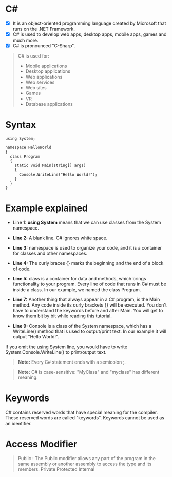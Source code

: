 # C#
- [x] It is an object-oriented programming language created by Microsoft that runs on the .NET Framework.
- [x] C# is used to develop web apps, desktop apps, mobile apps, games and much more.
- [x] C# is pronounced "C-Sharp".

> C# is used for:
>* Mobile applications
>* Desktop applications
>* Web applications
>* Web services
>* Web sites
>* Games
>* VR
>* Database applications

# Syntax

```
using System;

namespace HelloWorld
{
  class Program
  {
    static void Main(string[] args)
    {
      Console.WriteLine("Hello World!");    
    }
  }
}
```

# Example explained

- Line 1: **using System** means that we can use classes from the System namespace.
- **Line 2:** A blank line. C# ignores white space.

- **Line 3:** namespace is used to organize your code, and it is a container for classes and other namespaces.

- **Line 4:** The curly braces {} marks the beginning and the end of a block of code.

- **Line 5:** class is a container for data and methods, which brings functionality to your program. Every line of code that runs in C# must be inside a class. In our example, we named the class Program.

- **Line 7:** Another thing that always appear in a C# program, is the Main method. Any code inside its curly brackets {} will be executed. You don't have to understand the keywords before and after Main. You will get to know them bit by bit while reading this tutorial.

- **Line 9:** Console is a class of the System namespace, which has a WriteLine() method that is used to output/print text. In our example it will output "Hello World!".

If you omit the using System line, you would have to write System.Console.WriteLine() to print/output text.

> **Note:** Every C# statement ends with a semicolon ;.

> **Note:** C# is case-sensitive: "MyClass" and "myclass" has different meaning.

# Keywords

C# contains reserved words that have special meaning for the compiler. These reserved words are called "keywords". Keywords cannot be used as an identifier.

# Access Modifier

> Public : The Public modifier allows any part of the program in the same assembly or another assembly to access the type and its members.
> Private
> Protected
> Internal